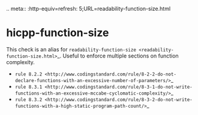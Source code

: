 .. meta:: :http-equiv=refresh: 5;URL=readability-function-size.html

hicpp-function-size
===================

This check is an alias for
`readability-function-size <readability-function-size.html>`\_. Useful
to enforce multiple sections on function complexity.

-   `rule 8.2.2 <http://www.codingstandard.com/rule/8-2-2-do-not-declare-functions-with-an-excessive-number-of-parameters/>`\_
-   `rule 8.3.1 <http://www.codingstandard.com/rule/8-3-1-do-not-write-functions-with-an-excessive-mccabe-cyclomatic-complexity/>`\_
-   `rule 8.3.2 <http://www.codingstandard.com/rule/8-3-2-do-not-write-functions-with-a-high-static-program-path-count/>`\_
